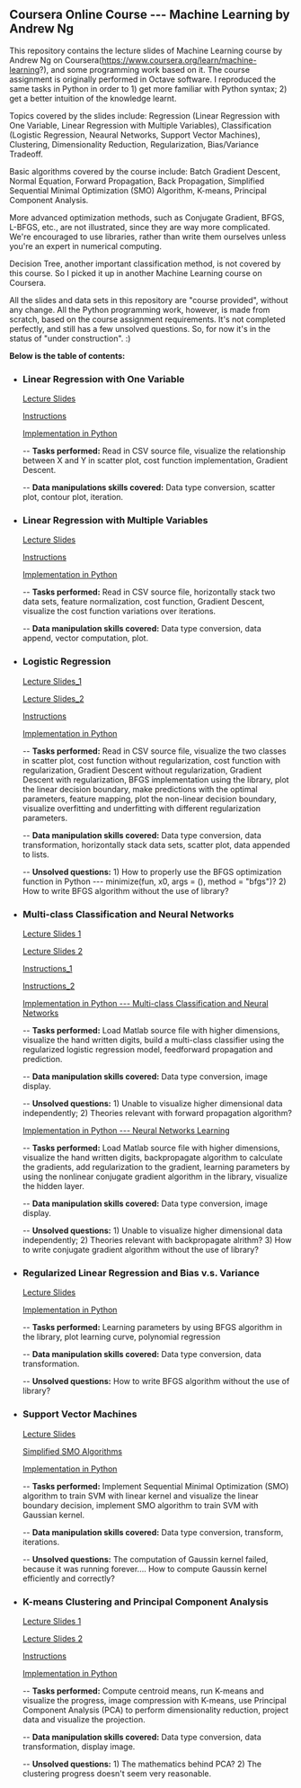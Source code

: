 ## **Coursera Online Course --- Machine Learning by Andrew Ng**

This repository contains the lecture slides of Machine Learning course by Andrew Ng on Coursera(https://www.coursera.org/learn/machine-learning?), and some programming work based on it. The course assignment is originally performed in Octave software. I reproduced the same tasks in Python in order to 1) get more familiar with Python syntax; 2) get a better intuition of the knowledge learnt.

Topics covered by the slides include: Regression (Linear Regression with One Variable, Linear Regression with Multiple Variables), Classification (Logistic Regression, Neaural Networks, Support Vector Machines), Clustering, Dimensionality Reduction, Regularization, Bias/Variance Tradeoff.     

Basic algorithms covered by the course include: Batch Gradient Descent, Normal Equation, Forward Propagation, Back Propagation, Simplified Sequential Minimal Optimization (SMO) Algorithm, K-means, Principal Component Analysis.            

More advanced optimization methods, such as Conjugate Gradient, BFGS, L-BFGS, etc., are not illustrated, since they are way more complicated. We're encouraged to use libraries, rather than write them ourselves unless you're an expert in numerical computing.

Decision Tree, another important classification method, is not covered by this course. So I picked it up in another Machine Learning course on Coursera.

All the slides and data sets in this repository are "course provided", without any change. All the Python programming work, however, is made from scratch, based on the course assignment requirements. It's not completed perfectly, and still has a few unsolved questions. So, for now it's in the status of "under construction". :)



**Below is the table of contents:**

- ### **Linear Regression with One Variable**

    [Lecture Slides](https://github.com/lxn1021/Notes-Machine-Learning-Course-by-Andrew-Ng/blob/master/lecture%202.pdf)
    
    [Instructions](https://github.com/lxn1021/Machine-Learning-Online-Course-Coursera-Stanford---in-Python/blob/master/ex1.pdf)
    
    [Implementation in Python](https://github.com/lxn1021/Notes-Machine-Learning-Course-by-Andrew-Ng/blob/master/Linear%20Regression%20with%20One%20Variable_2.ipynb)
    
    -- **Tasks performed:** Read in CSV source file, visualize the relationship between X and Y in scatter plot, cost function implementation, Gradient Descent.
    
    -- **Data manipulations skills covered:** Data type conversion, scatter plot, contour plot, iteration. 
    

- ### **Linear Regression with Multiple Variables**
    
    [Lecture Slides](https://github.com/lxn1021/Notes-Machine-Learning-Course-by-Andrew-Ng/blob/master/lecture%204.pdf)
    
    [Instructions](https://github.com/lxn1021/Machine-Learning-Online-Course-Coursera-Stanford---in-Python/blob/master/ex1.pdf)

    [Implementation in Python](https://github.com/lxn1021/Notes-Machine-Learning-Course-by-Andrew-Ng/blob/master/Linear%20Regression%20with%20Multiple%20Variables_2.ipynb)
    
    -- **Tasks performed:** Read in CSV source file, horizontally stack two data sets, feature normalization, cost function, Gradient Descent, visualize the cost function variations over iterations.
    
    -- **Data manipulation skills covered:** Data type conversion, data append, vector computation, plot.
    

- ### **Logistic Regression**
    
    [Lecture Slides_1](https://github.com/lxn1021/Notes-Machine-Learning-Course-by-Andrew-Ng/blob/master/lecture%206.pdf)
    
    [Lecture Slides_2](https://github.com/lxn1021/Machine-Learning-Online-Course-Coursera-Stanford---in-Python/blob/master/lecture%207.pdf)
    
    [Instructions](https://github.com/lxn1021/Machine-Learning-Online-Course-Coursera-Stanford---in-Python/blob/master/ex2.pdf)
    
    [Implementation in Python](https://github.com/lxn1021/Notes-Machine-Learning-Course-by-Andrew-Ng/blob/master/Logistic%20Regression_2.ipynb)
    
    -- **Tasks performed:** Read in CSV source file, visualize the two classes in scatter plot, cost function without regularization, cost function with regularization, Gradient Descent without regularization, Gradient Descent with regularization, BFGS implementation using the library, plot the linear decision boundary, make predictions with the optimal parameters, feature mapping, plot the non-linear decision boundary, visualize overfitting and underfitting with different regularization parameters.
    
    -- **Data manipulation skills covered:** Data type conversion, data transformation, horizontally stack data sets, scatter plot, data appended to lists.
    
    -- **Unsolved questions:** 1) How to properly use the BFGS optimization function in Python --- minimize(fun, x0, args = (), method = "bfgs")?   2) How to write BFGS algorithm without the use of library? 


- ### **Multi-class Classification and Neural Networks**
    
    [Lecture Slides 1](https://github.com/lxn1021/Notes-Machine-Learning-Course-by-Andrew-Ng/blob/master/lecture%208.pdf)
    
    [Lecture Slides 2](https://github.com/lxn1021/Notes-Machine-Learning-Course-by-Andrew-Ng/blob/master/lecture%209.pdf)
    
    [Instructions_1](https://github.com/lxn1021/Machine-Learning-Online-Course-Coursera-Stanford---in-Python/blob/master/ex3.pdf)
    
    [Instructions_2](https://github.com/lxn1021/Machine-Learning-Online-Course-Coursera-Stanford---in-Python/blob/master/ex4.pdf)
    
    [Implementation in Python --- Multi-class Classification and Neural Networks](https://github.com/lxn1021/Notes-Machine-Learning-Course-by-Andrew-Ng/blob/master/Multi-class%20Classification%20and%20Neural%20Networks_2.ipynb)
    
    -- **Tasks performed:** Load Matlab source file with higher dimensions, visualize the hand written digits, build a multi-class classifier using the regularized logistic regression model, feedforward propagation and prediction. 
    
    -- **Data manipulation skills covered:** Data type conversion, image display.
    
    -- **Unsolved questions:** 1) Unable to visualize higher dimensional data independently;   2) Theories relevant with forward propagation algorithm?

    [Implementation in Python --- Neural Networks Learning](https://github.com/lxn1021/Notes-Machine-Learning-Course-by-Andrew-Ng/blob/master/Neural%20Networks%20Learning_2.ipynb)
    
    -- **Tasks performed:** Load Matlab source file with higher dimensions, visualize the hand written digits, backpropagate algorithm to calculate the gradients, add regularization to the gradient, learning parameters by using the nonlinear conjugate gradient algorithm in the library, visualize the hidden layer.
    
    -- **Data manipulation skills covered:** Data type conversion, image display.
    
    -- **Unsolved questions:** 1) Unable to visualize higher dimensional data independently;   2) Theories relevant with backpropagate alrithm?   3) How to write conjugate gradient algorithm without the use of library?
    

- ### **Regularized Linear Regression and Bias v.s. Variance**

    [Lecture Slides](https://github.com/lxn1021/Notes-Machine-Learning-Course-by-Andrew-Ng/blob/master/lecture%2010.pdf)
    
    [Implementation in Python](https://github.com/lxn1021/Notes-Machine-Learning-Course-by-Andrew-Ng/blob/master/Regularized%20Linear%20Regression%20and%20Bias%20v.s.%20Variance_2.ipynb)
    
    -- **Tasks performed:** Learning parameters by using BFGS algorithm in the library, plot learning curve, polynomial regression
    
    -- **Data manipulation skills covered:** Data type conversion, data transformation.
    
    -- **Unsolved questions:** How to write BFGS algorithm without the use of library?   


- ### **Support Vector Machines**

    [Lecture Slides](https://github.com/lxn1021/Notes-Machine-Learning-Course-by-Andrew-Ng/blob/master/lecture%2012.pdf)
    
    [Simplified SMO Algorithms](https://github.com/lxn1021/Notes-Machine-Learning-Course-by-Andrew-Ng/blob/master/Simplified%20SMO%20Algorithm.pdf)
    
    [Implementation in Python](https://github.com/lxn1021/Notes-Machine-Learning-Course-by-Andrew-Ng/blob/master/Support%20Vector%20Machines.ipynb)
    
    -- **Tasks performed:** Implement Sequential Minimal Optimization (SMO) algorithm to train SVM with linear kernel and visualize the linear boundary decision, implement SMO algorithm to train SVM with Gaussian kernel.
    
    -- **Data manipulation skills covered:** Data type conversion, transform, iterations.
    
    -- **Unsolved questions:** The computation of Gaussin kernel failed, because it was running forever.... How to compute Gaussin kernel efficiently and correctly? 


- ### **K-means Clustering and Principal Component Analysis**
    
    [Lecture Slides 1](https://github.com/lxn1021/Notes-Machine-Learning-Course-by-Andrew-Ng/blob/master/lecture%2013.pdf)
    
    [Lecture Slides 2](https://github.com/lxn1021/Notes-Machine-Learning-Course-by-Andrew-Ng/blob/master/lecture%2014.pdf)
    
    [Instructions](https://github.com/lxn1021/Machine-Learning-Online-Course-Coursera-Stanford---in-Python/blob/master/ex7.pdf)
   
    [Implementation in Python](https://github.com/lxn1021/Notes-Machine-Learning-Course-by-Andrew-Ng/blob/master/K-means%20Clustering%20and%20Principal%20Component%20Analysis.ipynb)
    
    -- **Tasks performed:** Compute centroid means, run K-means and visualize the progress, image compression with K-means, use Principal Component Analysis (PCA) to perform dimensionality reduction, project data and visualize the projection.
    
    -- **Data manipulation skills covered:** Data type conversion, data transformation, display image.
    
    -- **Unsolved questions:** 1) The mathematics behind PCA?   2) The clustering progress doesn't seem very reasonable.
